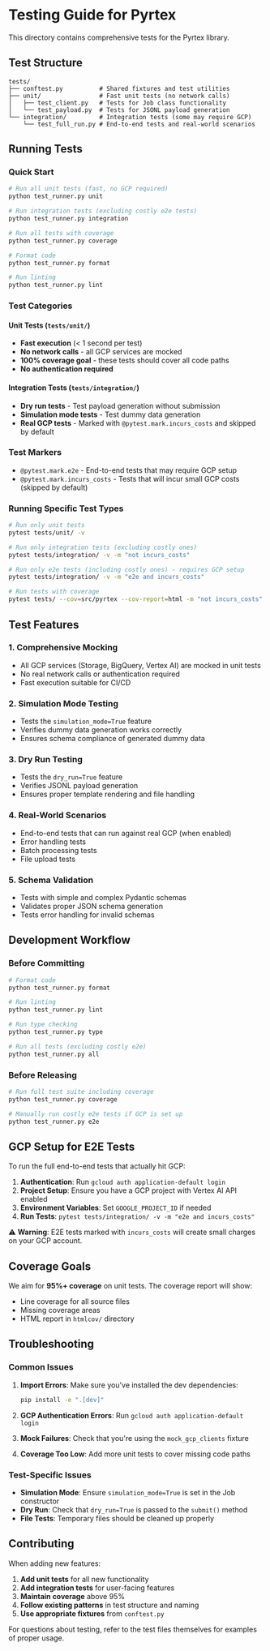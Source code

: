 # Testing Guide for Pyrtex

This directory contains comprehensive tests for the Pyrtex library.

## Test Structure

```
tests/
├── conftest.py          # Shared fixtures and test utilities
├── unit/                # Fast unit tests (no network calls)
│   ├── test_client.py   # Tests for Job class functionality
│   └── test_payload.py  # Tests for JSONL payload generation
└── integration/         # Integration tests (some may require GCP)
    └── test_full_run.py # End-to-end tests and real-world scenarios
```

## Running Tests

### Quick Start

```bash
# Run all unit tests (fast, no GCP required)
python test_runner.py unit

# Run integration tests (excluding costly e2e tests)
python test_runner.py integration

# Run all tests with coverage
python test_runner.py coverage

# Format code
python test_runner.py format

# Run linting
python test_runner.py lint
```

### Test Categories

#### Unit Tests (`tests/unit/`)
- **Fast execution** (< 1 second per test)
- **No network calls** - all GCP services are mocked
- **100% coverage goal** - these tests should cover all code paths
- **No authentication required**

#### Integration Tests (`tests/integration/`)
- **Dry run tests** - Test payload generation without submission
- **Simulation mode tests** - Test dummy data generation
- **Real GCP tests** - Marked with `@pytest.mark.incurs_costs` and skipped by default

### Test Markers

- `@pytest.mark.e2e` - End-to-end tests that may require GCP setup
- `@pytest.mark.incurs_costs` - Tests that will incur small GCP costs (skipped by default)

### Running Specific Test Types

```bash
# Run only unit tests
pytest tests/unit/ -v

# Run only integration tests (excluding costly ones)
pytest tests/integration/ -v -m "not incurs_costs"

# Run only e2e tests (including costly ones) - requires GCP setup
pytest tests/integration/ -v -m "e2e and incurs_costs"

# Run tests with coverage
pytest tests/ --cov=src/pyrtex --cov-report=html -m "not incurs_costs"
```

## Test Features

### 1. Comprehensive Mocking
- All GCP services (Storage, BigQuery, Vertex AI) are mocked in unit tests
- No real network calls or authentication required
- Fast execution suitable for CI/CD

### 2. Simulation Mode Testing
- Tests the `simulation_mode=True` feature
- Verifies dummy data generation works correctly
- Ensures schema compliance of generated dummy data

### 3. Dry Run Testing
- Tests the `dry_run=True` feature
- Verifies JSONL payload generation
- Ensures proper template rendering and file handling

### 4. Real-World Scenarios
- End-to-end tests that can run against real GCP (when enabled)
- Error handling tests
- Batch processing tests
- File upload tests

### 5. Schema Validation
- Tests with simple and complex Pydantic schemas
- Validates proper JSON schema generation
- Tests error handling for invalid schemas

## Development Workflow

### Before Committing
```bash
# Format code
python test_runner.py format

# Run linting
python test_runner.py lint

# Run type checking
python test_runner.py type

# Run all tests (excluding costly e2e)
python test_runner.py all
```

### Before Releasing
```bash
# Run full test suite including coverage
python test_runner.py coverage

# Manually run costly e2e tests if GCP is set up
python test_runner.py e2e
```

## GCP Setup for E2E Tests

To run the full end-to-end tests that actually hit GCP:

1. **Authentication**: Run `gcloud auth application-default login`
2. **Project Setup**: Ensure you have a GCP project with Vertex AI API enabled
3. **Environment Variables**: Set `GOOGLE_PROJECT_ID` if needed
4. **Run Tests**: `pytest tests/integration/ -v -m "e2e and incurs_costs"`

⚠️ **Warning**: E2E tests marked with `incurs_costs` will create small charges on your GCP account.

## Coverage Goals

We aim for **95%+ coverage** on unit tests. The coverage report will show:
- Line coverage for all source files
- Missing coverage areas
- HTML report in `htmlcov/` directory

## Troubleshooting

### Common Issues

1. **Import Errors**: Make sure you've installed the dev dependencies:
   ```bash
   pip install -e ".[dev]"
   ```

2. **GCP Authentication Errors**: Run `gcloud auth application-default login`

3. **Mock Failures**: Check that you're using the `mock_gcp_clients` fixture

4. **Coverage Too Low**: Add more unit tests to cover missing code paths

### Test-Specific Issues

- **Simulation Mode**: Ensure `simulation_mode=True` is set in the Job constructor
- **Dry Run**: Check that `dry_run=True` is passed to the `submit()` method
- **File Tests**: Temporary files should be cleaned up properly

## Contributing

When adding new features:

1. **Add unit tests** for all new functionality
2. **Add integration tests** for user-facing features
3. **Maintain coverage** above 95%
4. **Follow existing patterns** in test structure and naming
5. **Use appropriate fixtures** from `conftest.py`

For questions about testing, refer to the test files themselves for examples of proper usage.
